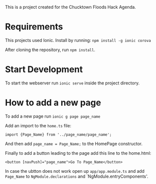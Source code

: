 This is a project created for the Chucktown Floods Hack Agenda.

# Requirements

This projects used Ionic.
Install by running:
`npm install -g ionic corova`

After cloning the repository, run `npm install`.

# Start Development

To start the webserver run `ionic serve` inside the project directory.

# How to add a new page

To add a new page run `ionic g page page_name`

Add an import to the `home.ts` file:

`import {Page_Name} from '../page_name/page_name';`

And then add `page_name = Page_Name;` to the HomePage constructor.

Finally to add a button leading to the page add this line to the home.html:

`<button [navPush]="page_name">Go To Page_Name</button>`

In case the ubtton does not work open up `app/app.module.ts` and add
`Page_Name` to `NgModule.declarations` and `NgModule.entryComponents'.
